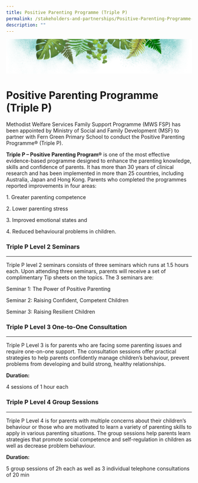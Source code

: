 ```yaml
---
title: Positive Parenting Programme (Triple P)
permalink: /stakeholders-and-partnerships/Positive-Parenting-Programme-TripleP/
description: ""
---
```

![](/images/Banner.png)

# Positive Parenting Programme (Triple P)


Methodist Welfare Services Family Support Programme (MWS FSP) has been appointed by Ministry of Social and Family Development (MSF) to partner with Fern Green Primary School to conduct the Positive Parenting Programme® (Triple P).

  

<b>Triple P – Positive Parenting Program®</b> is one of the most effective evidence-based programme designed to enhance the parenting knowledge, skills and confidence of parents. It has more than 30 years of clinical research and has been implemented in more than 25 countries, including Australia, Japan and Hong Kong. Parents who completed the programmes reported improvements in four areas:

1\. Greater parenting competence 

2\. Lower parenting stress

3\. Improved emotional states and 

4\. Reduced behavioural problems in children.


### Triple P Level 2 Seminars
-------------------------

  

Triple P level 2 seminars consists of three seminars which runs at 1.5 hours each. Upon attending three seminars, parents will receive a set of complimentary Tip sheets on the topics. The 3 seminars are:

Seminar 1: The Power of Positive Parenting

Seminar 2: Raising Confident, Competent Children

Seminar 3: Raising Resilient Children

### Triple P Level 3 One-to-One Consultation
----------------------------------------

  

Triple P Level 3 is for parents who are facing some parenting issues and require one-on-one support. The consultation sessions offer practical strategies to help parents confidently manage children’s behaviour, prevent problems from developing and build strong, healthy relationships.  
  

<b>Duration:</b>

4 sessions of 1 hour each 

### Triple P Level 4 Group Sessions
-------------------------------



Triple P Level 4 is for parents with multiple concerns about their children’s behaviour or those who are motivated to learn a variety of parenting skills to apply in various parenting situations. The group sessions help parents learn strategies that promote social competence and self-regulation in children as well as decrease problem behaviour.

  

<b>Duration:</b>

5 group sessions of 2h each as well as 3 individual telephone consultations of 20 min
